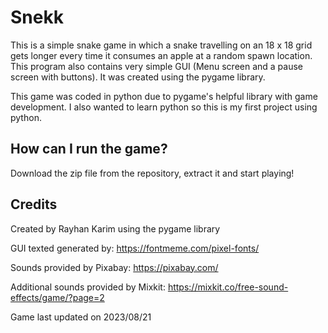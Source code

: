 # Snekk
This is a simple snake game in which a snake travelling on an 18 x 18 grid gets longer every time it consumes an apple at a random spawn location. This program also contains very simple GUI (Menu screen and a pause screen with buttons). It was created using the pygame library.

This game was coded in python due to pygame's helpful library with game development. I also wanted to learn python so this is my first project using python. 

## How can I run the game?

Download the zip file from the repository, extract it and start playing!

## Credits

Created by Rayhan Karim using the pygame library

GUI texted generated by: https://fontmeme.com/pixel-fonts/

Sounds provided by Pixabay: https://pixabay.com/

Additional sounds provided by Mixkit: https://mixkit.co/free-sound-effects/game/?page=2

Game last updated on 2023/08/21


